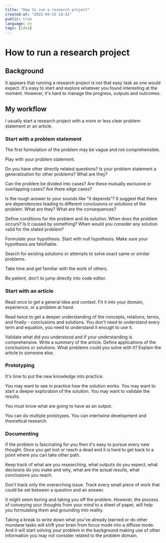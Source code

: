 ```yaml
---
title: "How to run a research project"
created-at: "2022-04-15 14:41"
public: true
language: en
tags: [idea]
---
```


# How to run a research project

## Background

It appears that running a research project is not that easy task as one would expect. It's easy to start and explore whatever you found interesting at the moment. However, it's hard to manage the progress, outputs and outcomes.

## My workflow

I usually start a research project with a more or less clear problem statement or an article.

### Start with a problem statement

The first formulation of the problem may be vague and not comprehensible.

Play with your problem statement.

Do you have other directly related questions? Is your problem statement a generalization for other problems? What are they?

Can the problem be divided into cases? Are these mutually exclusive or overlapping cases? Are there edge cases? 

Is the rough answer to your sounds like "it depends"? It suggest that there are dependencies leading to different conclusions or solutions of the problem. What are they? What are the consequences?

Define conditions for the problem and its solution. When does the problem occurs? Is it caused by something? When would you consider any solution valid for the stated problem?

Formulate your hypothesis. Start with null hypothesis. Make sure your hypothesis are falsifiable. 

Search for existing solutions or attempts to solve exact same or similar problems.

Take time and get familiar with the work of others.

Be patient, don't to jump directly into code editor.

### Start with an article

Read once to get a general idea and context. Fit it into your domain, experience, or a problem at hand.

Read twice to get a deeper understanding of the concepts, relations, terms, and finally - conclusions and solutions. You don't need to understand every term and equation, you need to understand it enough to use it.

Validate what did you understood and if your understanding is comprehensive. Write a summary of the article. Define applications of the conclusions or solutions. What problems could you solve with it? Explain the article to someone else.

### Prototyping

It's time to put the new knowledge into practice.

You may want to see in practice how the solution works. You may want to start a deeper exploration of the solution. You may want to validate the results.

You must know what are going to have as an output.

You can do multiple prototypes. You can intertwine development and theoretical research.

### Documenting

If the problem is fascinating for you then it's easy to pursue every new thought. Once you get lost or reach a dead end it is hard to get back to a point where you can take other path.

Keep track of what are you researching, what outputs do you expect, what decisions do you make and why, what are the actual results, what conclusions you reach.

Don't track only the overarching issue. Track every small piece of work that could be set between a question and an answer.

It might seem boring and taking you off the problem. However, the process of conveying your thoughts from your mind to a sheet of paper, will help you formulating them and grounding into reality.

Taking a break to write down what you've already learned or do other mundane tasks will shift your brain from focus mode into a diffuse mode. And it will start solving your problem in the background making use of other information you may not consider related to the problem domain.
